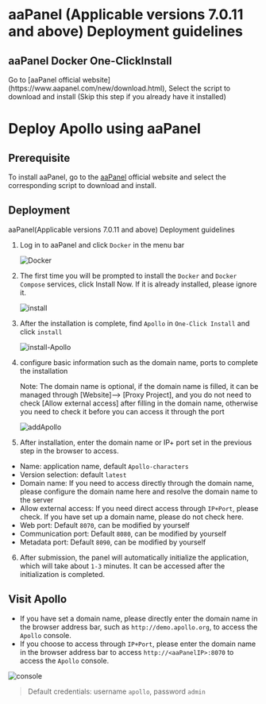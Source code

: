 # aaPanel (Applicable versions 7.0.11 and above) Deployment guidelines

##  aaPanel  Docker  One-ClickInstall

<Steps>
  Go to [aaPanel official website](https://www.aapanel.com/new/download.html), Select the script to download and install
  (Skip this step if you already have it installed)

# Deploy Apollo using aaPanel

## Prerequisite

To install aaPanel, go to the [aaPanel](https://www.aapanel.com/new/download.html#install) official website and select the corresponding script to download and install.

## Deployment

aaPanel(Applicable versions 7.0.11 and above) Deployment guidelines

1. Log in to aaPanel and click `Docker` in the menu bar

   ![Docker](https://github.com/user-attachments/assets/a4aeb715-9e28-49b0-bb1d-3dd63d1394a2)

2. The first time you will be prompted to install the `Docker` and `Docker Compose` services, click Install Now. If it is already installed, please ignore it.

   ![install](https://github.com/user-attachments/assets/d48a83b7-eea4-43ec-a07e-bce6442c6fec)

3. After the installation is complete, find `Apollo` in `One-Click Install` and click `install`  

   ![install-Apollo](https://github.com/user-attachments/assets/e80dc7c0-e469-49b0-bd7f-225df36cdcab)

4. configure basic information such as the domain name, ports to complete the installation

   Note:
   The domain name is optional, if the domain name is filled, it can be managed through [Website]--> [Proxy Project], and you do not need to check [Allow external access] after filling in the domain name, otherwise you need to check it before you can access it through the port

   ![addApollo](https://github.com/user-attachments/assets/9623c6d9-d0e5-4f87-adea-e5a95133cf3c)

5. After installation, enter the domain name or IP+ port set in the previous step in the browser to access.

  - Name: application name, default `Apollo-characters`
  - Version selection: default `latest`
  - Domain name: If you need to access directly through the domain name, please configure the domain name here and resolve the domain name to the server
  - Allow external access: If you need direct access through `IP+Port`, please check. If you have set up a domain name, please do not check here.
  - Web port: Default `8070`, can be modified by yourself
  - Communication port: Default `8080`, can be modified by yourself
  - Metadata port: Default `8090`, can be modified by yourself

6. After submission, the panel will automatically initialize the application, which will take about `1-3` minutes. It can be accessed after the initialization is completed.


## Visit Apollo
- If you have set a domain name, please directly enter the domain name in the browser address bar, such as `http://demo.apollo.org`, to access the `Apollo` console.
- If you choose to access through `IP+Port`, please enter the domain name in the browser address bar to access `http://<aaPanelIP>:8070` to access the `Apollo` console.

![console](https://github.com/user-attachments/assets/6dd66f69-4c4d-4352-82aa-2eab0a5db33e)

> Default credentials: username `apollo`, password `admin`

